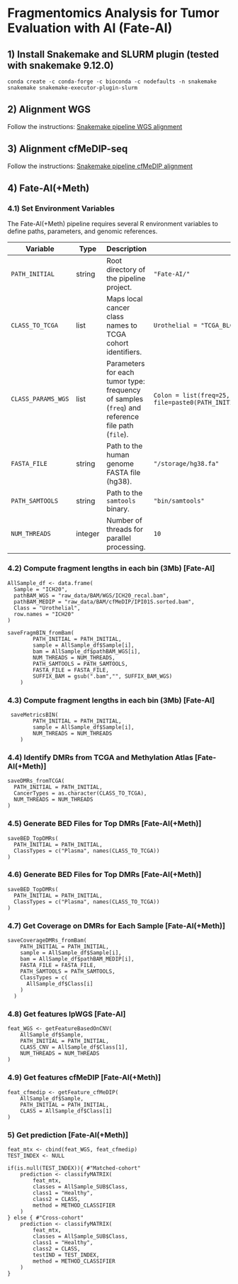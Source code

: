 # Fragmentomics Analysis for Tumor Evaluation with AI (Fate-AI)

## 1) Install Snakemake and SLURM plugin (tested with snakemake 9.12.0)
```
conda create -c conda-forge -c bioconda -c nodefaults -n snakemake snakemake snakemake-executor-plugin-slurm
```

## 2) Alignment WGS 
Follow the instructions: [Snakemake pipeline WGS alignment](https://github.com/ceccarellilab/Fate-AI/tree/main/WGS_alignment)

## 3) Alignment cfMeDIP-seq
Follow the instructions: [Snakemake pipeline cfMeDIP alignment](https://github.com/ceccarellilab/Fate-AI/tree/main/cfMeDIP_alignment)


## 4) Fate-AI(+Meth)

### 4.1) Set Environment Variables

The Fate-AI(+Meth) pipeline requires several R environment variables to define paths, parameters, and genomic references.

| Variable | Type | Description | Example |
|----------|------|-------------|---------|
| `PATH_INITIAL` | string | Root directory of the pipeline project. | `"Fate-AI/"` |
| `CLASS_TO_TCGA` | list | Maps local cancer class names to TCGA cohort identifiers. | `Urothelial = "TCGA_BLCA"` |
| `CLASS_PARAMS_WGS` | list | Parameters for each tumor type: frequency of samples (`freq`) and reference file path (`file`). | `Colon = list(freq=25, file=paste0(PATH_INITIAL,"data/progenetix/NCIT_C2955.tsv"))` |
| `FASTA_FILE` | string | Path to the human genome FASTA file (hg38). | `"/storage/hg38.fa"` |
| `PATH_SAMTOOLS` | string | Path to the `samtools` binary. | `"bin/samtools"` |
| `NUM_THREADS` | integer | Number of threads for parallel processing. | `10` |

### 4.2) Compute fragment lengths in each bin (3Mb) [Fate-AI]
```
AllSample_df <- data.frame(
  Sample = "ICH20", 
  pathBAM_WGS = "raw_data/BAM/WGS/ICH20_recal.bam", 
  pathBAM_MEDIP = "raw_data/BAM/cfMeDIP/IPI01S.sorted.bam", 
  Class = "Urothelial", 
  row.names = "ICH20"
)

saveFragmBIN_fromBam(
        PATH_INITIAL = PATH_INITIAL, 
        sample = AllSample_df$Sample[i], 
        bam = AllSample_df$pathBAM_WGS[i], 
        NUM_THREADS = NUM_THREADS, 
        PATH_SAMTOOLS = PATH_SAMTOOLS, 
        FASTA_FILE = FASTA_FILE, 
        SUFFIX_BAM = gsub(".bam","", SUFFIX_BAM_WGS)
    )
```

### 4.3) Compute fragment lengths in each bin (3Mb) [Fate-AI]
```
 saveMetricsBIN(
        PATH_INITIAL = PATH_INITIAL, 
        sample = AllSample_df$Sample[i],
        NUM_THREADS = NUM_THREADS
    )
```

### 4.4) Identify DMRs from TCGA and Methylation Atlas [Fate-AI(+Meth)]
```
saveDMRs_fromTCGA(
  PATH_INITIAL = PATH_INITIAL, 
  CancerTypes = as.character(CLASS_TO_TCGA), 
  NUM_THREADS = NUM_THREADS
)
```
### 4.5) Generate BED Files for Top DMRs [Fate-AI(+Meth)]

```
saveBED_TopDMRs(
  PATH_INITIAL = PATH_INITIAL, 
  ClassTypes = c("Plasma", names(CLASS_TO_TCGA))
)
```

### 4.6) Generate BED Files for Top DMRs [Fate-AI(+Meth)]

```
saveBED_TopDMRs(
  PATH_INITIAL = PATH_INITIAL, 
  ClassTypes = c("Plasma", names(CLASS_TO_TCGA))
)
```

### 4.7) Get Coverage on DMRs for Each Sample [Fate-AI(+Meth)]

```
saveCoverageDMRs_fromBam(
    PATH_INITIAL = PATH_INITIAL, 
    sample = AllSample_df$Sample[i],
    bam = AllSample_df$pathBAM_MEDIP[i],
    FASTA_FILE = FASTA_FILE,
    PATH_SAMTOOLS = PATH_SAMTOOLS,
    ClassTypes = c(
      AllSample_df$Class[i]
    )
  )
```


###  4.8) Get features lpWGS [Fate-AI]
```
feat_WGS <- getFeatureBasedOnCNV(
    AllSample_df$Sample, 
    PATH_INITIAL = PATH_INITIAL, 
    CLASS_CNV = AllSample_df$Class[1], 
    NUM_THREADS = NUM_THREADS
)
```

###  4.9) Get features cfMeDIP [Fate-AI(+Meth)]
```
feat_cfmedip <- getFeature_cfMeDIP(
    AllSample_df$Sample,
    PATH_INITIAL = PATH_INITIAL,
    CLASS = AllSample_df$Class[1]
)

```

### 5) Get prediction [Fate-AI(+Meth)]

```
feat_mtx <- cbind(feat_WGS, feat_cfmedip)
TEST_INDEX <- NULL

if(is.null(TEST_INDEX)){ #"Matched-cohort"
    prediction <- classifyMATRIX(
        feat_mtx, 
        classes = AllSample_SUB$Class, 
        class1 = "Healthy", 
        class2 = CLASS, 
        method = METHOD_CLASSIFIER
    )
} else { #"Cross-cohort"
    prediction <- classifyMATRIX(
        feat_mtx, 
        classes = AllSample_SUB$Class, 
        class1 = "Healthy", 
        class2 = CLASS, 
        testIND = TEST_INDEX, 
        method = METHOD_CLASSIFIER
    )
}
```